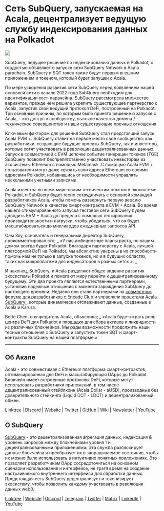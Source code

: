 # Сеть SubQuery, запускаемая на Acala, децентрализует ведущую службу индексирования данных на Polkadot

![](https://miro.medium.com/max/2400/1*kj_-zZcjeYdYIZVy1atYOg.gif)

SubQuery, ведущее решение по индексированию данных в Polkadot, с гордостью объявляет о запуске сети SubQuery Network в Acala parachain. SubQuery и SQT токен также будут первым внешним приложением и токеном, который будет запущен с Acala.

По мере ускорения развития сети SubQuery перед появлением нашей основной сети в начале 2022 года SubQuery необходим для идентификации хост-парачейна. SubQuery рассмотрела множество вариантов, прежде чем решила укрепить существующее партнерство с Acala, запустив свой ведущий протокол DeFi, построенный на Polkadot. Три основные причины, по которым было принято решение о запуске с Acala, - это доступ к сообществу, высокое качество домена / техническое совершенство и наши существующие прочные отношения.

Ключевым фактором для решения SubQuery стал предстоящий запуск Acala EVM +. SubQuery ставит на первое место свое сообщество: как разработчики, создающие будущие проекты SubQuery, так и инвесторы, которые хотят участвовать в революции децентрализованных данных. Запуск в совместимой с EVM цепочке событие генерации токенов (TGE) SubQuery позволит беспрепятственно участвовать инвесторам из экосистемы Ethereum с помощью Metamask. С помощью Acala EVM + пользователи могут даже связать свои адреса Ethereum со своими адресами Polkadot, избавившись от необходимости управлять несколькими учетными записями.

Acala известна во всем мире своим техническим опытом в экосистеме Polkadot, и SubQuery будет тесно сотрудничать с основной командой разработчиков Acala, чтобы помочь развернуть первую версию SubQuery Network в качестве смарт-контракта в EVM + Acala. Во время нашего стимулированного запуска тестовой сети SubQuery будем доводить EVM + Acala до предела с помощью тестирования производительности и нагрузки, чтобы убедиться, что он будет масштабироваться до миллиардов ежедневных запросов API.

Сэм Зоу, основатель и генеральный директор SubQuery, прокомментировал это; _ «У нас амбициозные планы роста, но нашим домом всегда будет Polkadot. Благодаря партнерству с Acala, лучшей платформой DeFi на Polkadot, мы абсолютно уверены в их способности помочь нам не только в запуске токенов, но и в будущих областях, таких как микроплатежи для индексаторов в разных сетях ». _

И наконец, SubQuery, и Acala разделяют общее видение развития экосистемы Polkadot и помогают миру перейти к децентрализованному будущему. Эти два проекта являются естественными партнерами, установив надежные отношения с момента зарождения SubQuery до настоящего времени. Недавно они стали партнерами на [ совместном форуме для разработчиков с Encode Club ](https://medium.com/encode-club/polkadot-hack-challenges-7cfeba1a4c0e) и управляли [ проектами Acala SubQuery ](https://subquery.medium.com/subquery-integrates-acala-to-aggregate-and-serve-defi-data-to-polkadot-and-kusama-builders-fc9af6a7aae1), которые динамически отслеживают данные, созданные в Acala и Karura.

Bette Chen, соучредитель Acala, объяснила; _ «Acala будет играть роль центра DeFi для Polkadot и площадки для сбора активов и ликвидности из различных блокчейнов. Мы рады возможности продолжить наши тесные отношения с SubQuery и запустить токен SQT и смарт-контракты SubQuery на нашей платформе.»</p>

---

## Об Акале

Acala - это совместимая с Ethereum платформа смарт-контрактов, оптимизированная для DeFi и масштабирующая DApps до Polkadot. Блокчейн имеет встроенные протоколы DeFi, которые могут использовать разработчики приложений, в том числе децентрализованный стейблкоин (Acala Dollar - aUSD), производные без доверительного стейкинга (Liquid DOT - LDOT) и децентрализованный обмен.

[Linktree](https://linktr.ee/acalanetwork)  | [Discord](https://discord.gg/vdbFVCH)  | [Website](https://acala.network/)  | [Twitter](https://twitter.com/AcalaNetwork)  | [GitHub](https://github.com/AcalaNetwork/Acala)  | [Wiki](https://github.com/AcalaNetwork/Acala/wiki)  | [Newsletter](https://share.hsforms.com/1X9RxkXk-R62I0VNbATaDXw4h8qc)  | [YouTube](http://youtube.com/c/acalanetwork)

## О SubQuery

[SubQuery](https://subquery.network/) - это децентрализованная агрегация данных, индексация & уровень запросов между блокчейнами уровня 1 и децентрализованными приложениями. Эта служба разблокирует данные блокчейна и преобразует их в запрашиваемое состояние, чтобы их можно было использовать в интуитивно понятных приложениях. Это позволяет разработчикам DApp сосредоточиться на основном сценарии использования и интерфейсе, не тратя время на создание настраиваемого внутреннего интерфейса для обработки данных. Предстоящая сеть SubQuery децентрализует и токенизирует экосистему, чтобы позволить каждому участвовать в революции данных web3.

​​[Linktree](https://linktr.ee/subquerynetwork)  |  [Website](https://subquery.network/)  |  [Discord](https://discord.com/invite/78zg8aBSMG)  |  [Telegram](https://t.me/subquerynetwork)  |  [Twitter](https://twitter.com/subquerynetwork)  |  [Matrix](https://matrix.to/#/#subquery:matrix.org)  |  [LinkedIn](https://www.linkedin.com/company/subquery)  |  [YouTube](https://www.youtube.com/channel/UCi1a6NUUjegcLHDFLr7CqLw)
